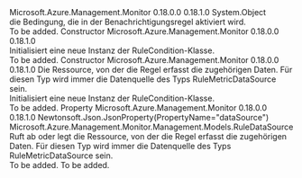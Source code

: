 <Type Name="RuleCondition" FullName="Microsoft.Azure.Management.Monitor.Management.Models.RuleCondition">
  <TypeSignature Language="C#" Value="public class RuleCondition" />
  <TypeSignature Language="ILAsm" Value=".class public auto ansi beforefieldinit RuleCondition extends System.Object" />
  <TypeSignature Language="DocId" Value="T:Microsoft.Azure.Management.Monitor.Management.Models.RuleCondition" />
  <TypeSignature Language="VB.NET" Value="Public Class RuleCondition" />
  <TypeSignature Language="F#" Value="type RuleCondition = class" />
  <AssemblyInfo>
    <AssemblyName>Microsoft.Azure.Management.Monitor</AssemblyName>
    <AssemblyVersion>0.18.0.0</AssemblyVersion>
    <AssemblyVersion>0.18.1.0</AssemblyVersion>
  </AssemblyInfo>
  <Base>
    <BaseTypeName>System.Object</BaseTypeName>
  </Base>
  <Interfaces />
  <Docs>
    <summary>
            die Bedingung, die in der Benachrichtigungsregel aktiviert wird.
            </summary>
    <remarks>To be added.</remarks>
  </Docs>
  <Members>
    <Member MemberName=".ctor">
      <MemberSignature Language="C#" Value="public RuleCondition ();" />
      <MemberSignature Language="ILAsm" Value=".method public hidebysig specialname rtspecialname instance void .ctor() cil managed" />
      <MemberSignature Language="DocId" Value="M:Microsoft.Azure.Management.Monitor.Management.Models.RuleCondition.#ctor" />
      <MemberSignature Language="VB.NET" Value="Public Sub New ()" />
      <MemberType>Constructor</MemberType>
      <AssemblyInfo>
        <AssemblyName>Microsoft.Azure.Management.Monitor</AssemblyName>
        <AssemblyVersion>0.18.0.0</AssemblyVersion>
        <AssemblyVersion>0.18.1.0</AssemblyVersion>
      </AssemblyInfo>
      <Parameters />
      <Docs>
        <summary>
            Initialisiert eine neue Instanz der RuleCondition-Klasse.
            </summary>
        <remarks>To be added.</remarks>
      </Docs>
    </Member>
    <Member MemberName=".ctor">
      <MemberSignature Language="C#" Value="public RuleCondition (Microsoft.Azure.Management.Monitor.Management.Models.RuleDataSource dataSource = null);" />
      <MemberSignature Language="ILAsm" Value=".method public hidebysig specialname rtspecialname instance void .ctor(class Microsoft.Azure.Management.Monitor.Management.Models.RuleDataSource dataSource) cil managed" />
      <MemberSignature Language="DocId" Value="M:Microsoft.Azure.Management.Monitor.Management.Models.RuleCondition.#ctor(Microsoft.Azure.Management.Monitor.Management.Models.RuleDataSource)" />
      <MemberSignature Language="VB.NET" Value="Public Sub New (Optional dataSource As RuleDataSource = null)" />
      <MemberSignature Language="F#" Value="new Microsoft.Azure.Management.Monitor.Management.Models.RuleCondition : Microsoft.Azure.Management.Monitor.Management.Models.RuleDataSource -&gt; Microsoft.Azure.Management.Monitor.Management.Models.RuleCondition" Usage="new Microsoft.Azure.Management.Monitor.Management.Models.RuleCondition dataSource" />
      <MemberType>Constructor</MemberType>
      <AssemblyInfo>
        <AssemblyName>Microsoft.Azure.Management.Monitor</AssemblyName>
        <AssemblyVersion>0.18.0.0</AssemblyVersion>
        <AssemblyVersion>0.18.1.0</AssemblyVersion>
      </AssemblyInfo>
      <Parameters>
        <Parameter Name="dataSource" Type="Microsoft.Azure.Management.Monitor.Management.Models.RuleDataSource" />
      </Parameters>
      <Docs>
        <param name="dataSource">Die Ressource, von der die Regel erfasst die zugehörigen Daten. Für diesen Typ wird immer die Datenquelle des Typs RuleMetricDataSource sein.</param>
        <summary>
            Initialisiert eine neue Instanz der RuleCondition-Klasse.
            </summary>
        <remarks>To be added.</remarks>
      </Docs>
    </Member>
    <Member MemberName="DataSource">
      <MemberSignature Language="C#" Value="public Microsoft.Azure.Management.Monitor.Management.Models.RuleDataSource DataSource { get; set; }" />
      <MemberSignature Language="ILAsm" Value=".property instance class Microsoft.Azure.Management.Monitor.Management.Models.RuleDataSource DataSource" />
      <MemberSignature Language="DocId" Value="P:Microsoft.Azure.Management.Monitor.Management.Models.RuleCondition.DataSource" />
      <MemberSignature Language="VB.NET" Value="Public Property DataSource As RuleDataSource" />
      <MemberSignature Language="F#" Value="member this.DataSource : Microsoft.Azure.Management.Monitor.Management.Models.RuleDataSource with get, set" Usage="Microsoft.Azure.Management.Monitor.Management.Models.RuleCondition.DataSource" />
      <MemberType>Property</MemberType>
      <AssemblyInfo>
        <AssemblyName>Microsoft.Azure.Management.Monitor</AssemblyName>
        <AssemblyVersion>0.18.0.0</AssemblyVersion>
        <AssemblyVersion>0.18.1.0</AssemblyVersion>
      </AssemblyInfo>
      <Attributes>
        <Attribute>
          <AttributeName>Newtonsoft.Json.JsonProperty(PropertyName="dataSource")</AttributeName>
        </Attribute>
      </Attributes>
      <ReturnValue>
        <ReturnType>Microsoft.Azure.Management.Monitor.Management.Models.RuleDataSource</ReturnType>
      </ReturnValue>
      <Docs>
        <summary>
            Ruft ab oder legt die Ressource, von der die Regel erfasst die zugehörigen Daten.
            Für diesen Typ wird immer die Datenquelle des Typs RuleMetricDataSource sein.
            </summary>
        <value>To be added.</value>
        <remarks>To be added.</remarks>
      </Docs>
    </Member>
  </Members>
</Type>